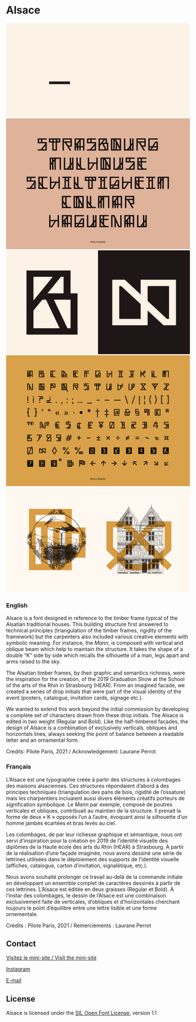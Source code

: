 # Alsace

![](documentation/Images/1-ALSACE-TITRE.gif)
![](documentation/Images/2-ALSACE-VILLES.gif)
![](documentation/Images/3-ALSACE-GLYPHES.gif)
![](documentation/Images/4-ALSACE-ALPHABET.gif)
![](documentation/Images/5-ALSACE-GLYPHES+GRAVURES.png)

### English

Alsace is a font designed in reference to the timber frame typical of the Alsatian traditional houses. This building structure first answered to technical principles (triangulation of the timber frames, rigidity of the framework) but the carpenters also included various creative elements with symbolic meaning. For instance, the *Mann*, is composed with vertical and oblique beam which help to maintain the structure. It takes the shape of a double “K” side by side which recalls the silhouette of a man, legs apart and arms raised to the sky.

The Alsatian timber frames, by their graphic and semantics richness, were the inspiration for the creation, of the 2019 Graduation Show at the School of the arts of the Rhin in Strasbourg (HEAR). From an imagined facade, we created a series of drop initials that were part of the visual identity of the event (posters, catalogue, invitation cards, signage etc.).

We wanted to extend this work beyond the initial commission by developing a complete set of characters drawn from these drop initials. The Alsace is edited in two weight (Regular and Bold). Like the half-timbered facades, the design of Alsace is a combination of exclusively verticals, obliques and horizontals lines, always seeking the point of balance between a readable letter and an ornamental form.

Credits: Pilote Paris, 2021 / Acknowledgement: Laurane Perrot

### Français

L’Alsace est une typographie créée à partir des structures à colombages des maisons alsaciennes. Ces structures répondaient d’abord à des principes techniques (triangulation des pans de bois, rigidité de l’ossature) mais les charpentiers incluaient aussi divers éléments créatifs porteurs de signification symbolique. Le *Mann* par exemple, composé de poutres verticales et obliques, contribuait au maintien de la structure. Il prenait la forme de deux « K » opposés l’un à l’autre, évoquant ainsi la silhouette d’un homme jambes écartées et bras levés au ciel.

Les colombages, de par leur richesse graphique et sémantique, nous ont servi d’inspiration pour la création en 2019 de l’identité visuelle des diplômes de la Haute école des arts du Rhin (HEAR) à Strasbourg. À partir de la réalisation d’une façade imaginée, nous avons dessiné une série de lettrines utilisées dans le déploiement des supports de l’identité visuelle (affiches, catalogue, carton d’invitation, signalétique, etc.).

Nous avons souhaité prolonger ce travail au-delà de la commande initiale en développant un ensemble complet de caractères dessinés à partir de ces lettrines. L’Alsace est éditée en deux graisses (Regular et Bold). À l’instar des colombages, le dessin de l’Alsace est une combinaison exclusivement faite de verticales, d’obliques et d’horizontales cherchant toujours le point d’équilibre entre une lettre lisible et une forme ornementale.

Crédits : Pilote Paris, 2021 / Remerciements : Laurane Perrot

## Contact

[Visitez le mini-site / Visit the mini-site](https://alsace.piloteparis.com)

[Instagram](https://www.instagram.com/pilote_paris/)

[E-mail](mailto:contact@piloteparis.com)

## License

Alsace is licensed under the [SIL Open Font License](http://scripts.sil.org/OFL), version 1.1
